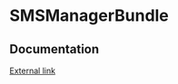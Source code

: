 # SMSManagerBundle
## Documentation

[External link](https://docs.google.com/document/d/1BvyvRKFmUTEs8xKouBU6aQYsa0XgWig3EOzCeAO7Cfc/edit?usp=sharing)
